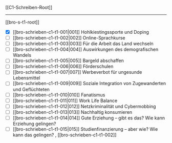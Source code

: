 [[C1-Schreiben-Root]]

---
[[bro-s-t1-root]]
- [x] [[bro-schrieben-c1-t1-001|001]] Hohlkiestingssporte und Doping
- [ ] [[bro-schrieben-c1-t1-002|002]] Online-Sprachkurse
- [ ] [[bro-schrieben-c1-t1-003|003]] Für die Arbeit das Land wechseln
- [ ] [[bro-schrieben-c1-t1-004|004]] Auswirkungen des demografischen Wandels
- [ ] [[bro-schrieben-c1-t1-005|005]] Bargeld abschaffen
- [ ] [[bro-schrieben-c1-t1-006|006]] Förderschulen
- [ ] [[bro-schrieben-c1-t1-007|007]] Werbeverbot für ungesunde Lebensmittel
- [ ] [[bro-schrieben-c1-t1-009|009]] Soziale Integration von Zugewanderten und Geflüchteten 
- [ ] [[bro-schrieben-c1-t1-010|010]] Fanatismus
- [ ] [[bro-schrieben-c1-t1-011|011]] Work Life Balance
- [ ] [[bro-schrieben-c1-t1-012|012]] Netzkriminalität und Cybermobbing
- [ ] [[bro-schrieben-c1-t1-013|013]] Nachhaltig konsumieren
- [ ] [[bro-schrieben-c1-t1-014|014]] Gute Erziehung – gibt es das? Wie kann Erziehung gelingen?
- [ ] [[bro-schrieben-c1-t1-015|015]] Studienfinanzierung – aber wie? Wie kann das gelingen?
, [[bro-schrieben-c1-t1-002]]
